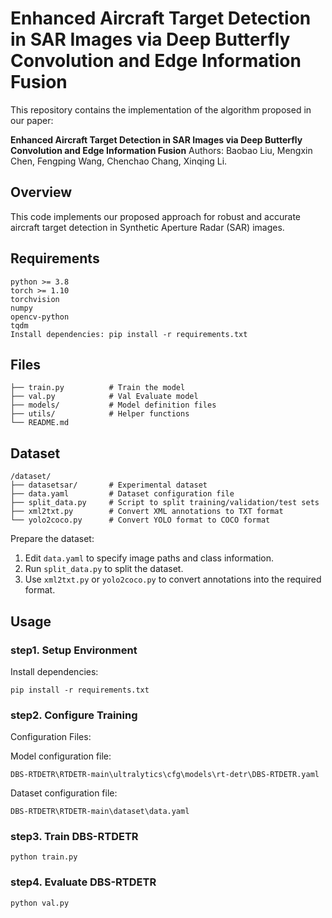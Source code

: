 # Enhanced Aircraft Target Detection in SAR Images via Deep Butterfly Convolution and Edge Information Fusion

This repository contains the implementation of the algorithm proposed in our paper:

**Enhanced Aircraft Target Detection in SAR Images via Deep Butterfly Convolution and Edge Information Fusion**
Authors: Baobao Liu, Mengxin Chen, Fengping Wang, Chenchao Chang, Xinqing Li.

## Overview

This code implements our proposed approach for robust and accurate aircraft target detection in Synthetic Aperture Radar (SAR) images.

## Requirements

```
python >= 3.8
torch >= 1.10
torchvision
numpy
opencv-python
tqdm
Install dependencies: pip install -r requirements.txt
```

## Files

```
├── train.py          # Train the model
├── val.py            # Val Evaluate model
├── models/           # Model definition files
├── utils/            # Helper functions
└── README.md
```

## Dataset

```
/dataset/
├── datasetsar/       # Experimental dataset
├── data.yaml         # Dataset configuration file
├── split_data.py     # Script to split training/validation/test sets
├── xml2txt.py        # Convert XML annotations to TXT format
└── yolo2coco.py      # Convert YOLO format to COCO format
```

Prepare the dataset:

1. Edit `data.yaml` to specify image paths and class information.
2. Run `split_data.py` to split the dataset.
3. Use `xml2txt.py` or `yolo2coco.py` to convert annotations into the required format.

## Usage

### step1. Setup Environment

Install dependencies: 

`pip install -r requirements.txt `

### step2. Configure Training


Configuration Files:

Model configuration file:

`DBS-RTDETR\RTDETR-main\ultralytics\cfg\models\rt-detr\DBS-RTDETR.yaml`

Dataset configuration file:

`DBS-RTDETR\RTDETR-main\dataset\data.yaml`

### step3. Train DBS-RTDETR

`python train.py`

###  step4. Evaluate DBS-RTDETR

`python val.py `

